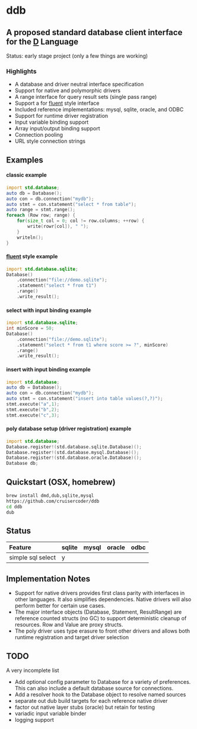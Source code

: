 # ddb
## A proposed standard database client interface for the [D](http://dlang.org) Language

Status: early stage project (only a few things are working)

### Highlights
- A database and driver neutral interface specification
- Support for native and polymorphic drivers
- A range interface for query result sets (single pass range)
- Support a for [fluent](http://en.wikipedia.org/wiki/Fluent_interface) style interface
- Included reference implementations: mysql, sqlite, oracle, and ODBC
- Support for runtime driver registration
- Input variable binding support
- Array input/output binding support
- Connection pooling
- URL style connection strings

## Examples

#### classic example
```D
import std.database;
auto db = Database();
auto con = db.connection("mydb");
auto stmt = con.statement("select * from table");
auto range = stmt.range();
foreach (Row row; range) {
    for(size_t col = 0; col != row.columns; ++row) {
        write(rowr[col]), " ");
    }
    writeln();
}
```

#### [fluent](http://en.wikipedia.org/wiki/Fluent_interface) style example
```D
import std.database.sqlite;
Database()
    .connection("file://demo.sqlite");
    .statement("select * from t1")
    .range()
    .write_result();
```

#### select with input binding example
```D
import std.database.sqlite;
int minScore = 50;
Database()
    .connection("file://demo.sqlite");
    .statement("select * from t1 where score >= ?", minScore)
    .range()
    .write_result();
```

#### insert with input binding example
```D
import std.database;
auto db = Database();
auto con = db.connection("mydb");
auto stmt = con.statement("insert into table values(?,?)");
stmt.execute("a",1);
stmt.execute("b",2);
stmt.execute("c",3);
```

#### poly database setup (driver registration) example
```D
import std.database;
Database.register!(std.database.sqlite.Database)();
Database.register!(std.database.mysql.Database)();
Database.register!(std.database.oracle.Database)();
Database db;
```

## Quickstart (OSX, homebrew)
```bash
brew install dmd,dub,sqlite,mysql
https://github.com/cruisercoder/ddb
cd ddb
dub
```

## Status

| Feature                 | sqlite | mysql  | oracle | odbc  |
| :---------------------- | :----- | :----- | :----- | :---- |
| simple sql select       | y      |        |        |       |


## Implementation Notes

- Support for native drivers provides first class parity with interfaces in other languages.  It also simplifies dependencies. Native drivers will also perform better for certain use cases.
- The major interface objects (Database, Statement, ResultRange) are reference counted structs (no GC) to support deterministic cleanup of resources. Row and Value are proxy structs.
- The poly driver uses type erasure to front other drivers and allows both runtime registration and target driver selection


## TODO

A very incomplete list

- Add optional config parameter to Database for a variety of preferences. This can also include a default database source for connections.
- Add a resolver hook to the Database object to resolve named sources
- separate out dub build targets for each reference native driver
- factor out native layer stubs (oracle) but retain for testing
- variadic input variable binder
- logging support
